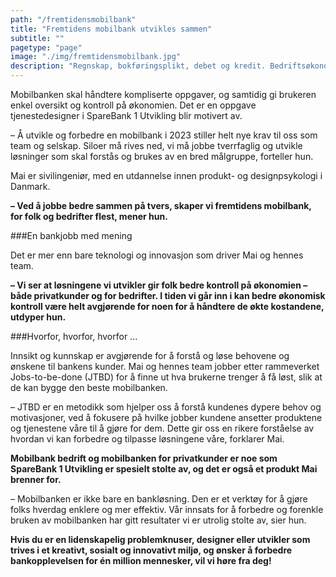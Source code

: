 ```yaml
---
path: "/fremtidensmobilbank"
title: "Fremtidens mobilbank utvikles sammen"
subtitle: ""
pagetype: "page"
image: "./img/fremtidensmobilbank.jpg"
description: "Regnskap, bokføringsplikt, debet og kredit. Bedriftsøkonomi kan være komplekst. Det stiller enorme krav til de som utvikler vår mobilbank til bedrifter, som tjenestedesigner Mai Baunstrup."
---
```


Mobilbanken skal håndtere kompliserte oppgaver, og samtidig gi brukeren enkel oversikt og kontroll på økonomien. Det er en oppgave tjenestedesigner i SpareBank 1 Utvikling blir motivert av.

– Å utvikle og forbedre en mobilbank i 2023 stiller helt nye krav til oss som team og selskap. Siloer må rives ned, vi må jobbe tverrfaglig og utvikle løsninger som skal forstås og brukes av en bred målgruppe, forteller hun.

Mai er sivilingeniør, med en utdannelse innen produkt- og designpsykologi i Danmark.

**– Ved å jobbe bedre sammen på tvers, skaper vi fremtidens mobilbank, for folk og bedrifter flest, mener hun.**

###En bankjobb med mening

Det er mer enn bare teknologi og innovasjon som driver Mai og hennes team.

**– Vi ser at løsningene vi utvikler gir folk bedre kontroll på økonomien – både privatkunder og for bedrifter. I tiden vi går inn i kan bedre økonomisk kontroll være helt avgjørende for noen for å håndtere de økte kostandene, utdyper hun.**

###Hvorfor, hvorfor, hvorfor ...

Innsikt og kunnskap er avgjørende for å forstå og løse behovene og ønskene til bankens kunder. Mai og hennes team jobber etter rammeverket Jobs-to-be-done (JTBD) for å finne ut hva brukerne trenger å få løst, slik at de kan bygge den beste mobilbanken.

– JTBD er en metodikk som hjelper oss å forstå kundenes dypere behov og motivasjoner, ved å fokusere på hvilke jobber kundene ansetter produktene og tjenestene våre til å gjøre for dem. Dette gir oss en rikere forståelse av hvordan vi kan forbedre og tilpasse løsningene våre, forklarer Mai.

**Mobilbank bedrift og mobilbanken for privatkunder er noe som SpareBank 1 Utvikling er spesielt stolte av, og det er også et produkt Mai brenner for.**

– Mobilbanken er ikke bare en bankløsning. Den er et verktøy for å gjøre folks hverdag enklere og mer effektiv. Vår innsats for å forbedre og forenkle bruken av mobilbanken har gitt resultater vi er utrolig stolte av, sier hun.

**Hvis du er en lidenskapelig problemknuser, designer eller utvikler som trives i et kreativt, sosialt og innovativt miljø, og ønsker å forbedre bankopplevelsen for én million mennesker, vil vi høre fra deg!**